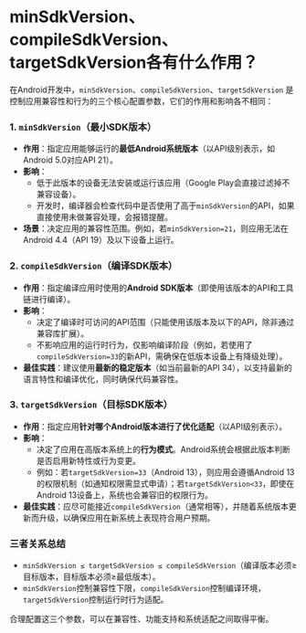 # minSdkVersion、compileSdkVersion、targetSdkVersion各有什么作用？

在Android开发中，`minSdkVersion`、`compileSdkVersion`、`targetSdkVersion` 是控制应用兼容性和行为的三个核心配置参数，它们的作用和影响各不相同：


### 1. `minSdkVersion`（最小SDK版本）
- **作用**：指定应用能够运行的**最低Android系统版本**（以API级别表示，如Android 5.0对应API 21）。
- **影响**：
  - 低于此版本的设备无法安装或运行该应用（Google Play会直接过滤掉不兼容设备）。
  - 开发时，编译器会检查代码中是否使用了高于`minSdkVersion`的API，如果直接使用未做兼容处理，会报错提醒。
- **场景**：决定应用的兼容性范围。例如，若`minSdkVersion=21`，则应用无法在Android 4.4（API 19）及以下设备上运行。


### 2. `compileSdkVersion`（编译SDK版本）
- **作用**：指定编译应用时使用的**Android SDK版本**（即使用该版本的API和工具链进行编译）。
- **影响**：
  - 决定了编译时可访问的API范围（只能使用该版本及以下的API，除非通过兼容库扩展）。
  - 不影响应用的运行时行为，仅影响编译阶段（例如，若使用了`compileSdkVersion=33`的新API，需确保在低版本设备上有降级处理）。
- **最佳实践**：建议使用**最新的稳定版本**（如当前最新的API 34），以支持最新的语言特性和编译优化，同时确保代码兼容性。


### 3. `targetSdkVersion`（目标SDK版本）
- **作用**：指定应用**针对哪个Android版本进行了优化适配**（以API级别表示）。
- **影响**：
  - 决定了应用在高版本系统上的**行为模式**。Android系统会根据此版本判断是否启用新特性或行为变更。
  - 例如：若`targetSdkVersion=33`（Android 13），则应用会遵循Android 13的权限机制（如通知权限需显式申请）；若`targetSdkVersion<33`，即使在Android 13设备上，系统也会兼容旧的权限行为。
- **最佳实践**：应尽可能接近`compileSdkVersion`（通常相等），并随着系统版本更新而升级，以确保应用在新系统上表现符合用户预期。


### 三者关系总结
- `minSdkVersion ≤ targetSdkVersion ≤ compileSdkVersion`（编译版本必须≥目标版本，目标版本必须≥最低版本）。
- `minSdkVersion`控制兼容性下限，`compileSdkVersion`控制编译环境，`targetSdkVersion`控制运行时行为适配。

合理配置这三个参数，可以在兼容性、功能支持和系统适配之间取得平衡。